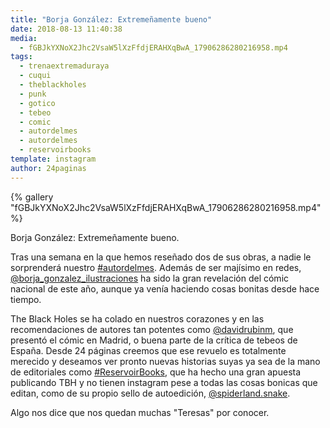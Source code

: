 ```yaml
---
title: "Borja González: Extremeñamente bueno"
date: 2018-08-13 11:40:38
media: 
  - fGBJkYXNoX2Jhc2VsaW5lXzFfdjERAHXqBwA_17906286280216958.mp4
tags: 
  - trenaextremaduraya
  - cuqui
  - theblackholes
  - punk
  - gotico
  - tebeo
  - comic
  - autordelmes
  - autordelmes
  - reservoirbooks
template: instagram
author: 24paginas
---
```


{% gallery "fGBJkYXNoX2Jhc2VsaW5lXzFfdjERAHXqBwA_17906286280216958.mp4" %}

Borja González: Extremeñamente bueno.

Tras una semana en la que hemos reseñado dos de sus obras, a nadie le sorprenderá nuestro [#autordelmes](/tags/autordelmes). Además de ser majísimo en redes, [@borja_gonzalez_ilustraciones](https://instagram.com/borja_gonzalez_ilustraciones) ha sido la gran revelación del cómic nacional de este año, aunque ya venía haciendo cosas bonitas desde hace tiempo.

The Black Holes se ha colado en nuestros corazones y en las recomendaciones de autores tan potentes como [@davidrubinm](https://instagram.com/davidrubinm), que presentó el cómic en Madrid, o buena parte de la crítica de tebeos de España. Desde 24 páginas creemos que ese revuelo es totalmente merecido y deseamos ver pronto nuevas historias suyas ya sea de la mano de editoriales como [#ReservoirBooks](/tags/reservoirbooks), que ha hecho una gran apuesta publicando TBH y no tienen instagram pese a todas las cosas bonicas que editan, como de su propio sello de autoedición, [@spiderland.snake](https://instagram.com/spiderland.snake).

Algo nos dice que nos quedan muchas "Teresas" por conocer.
